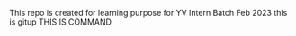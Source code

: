 This repo is created for learning purpose for YV Intern Batch Feb 2023
this is gitup
THIS IS COMMAND
